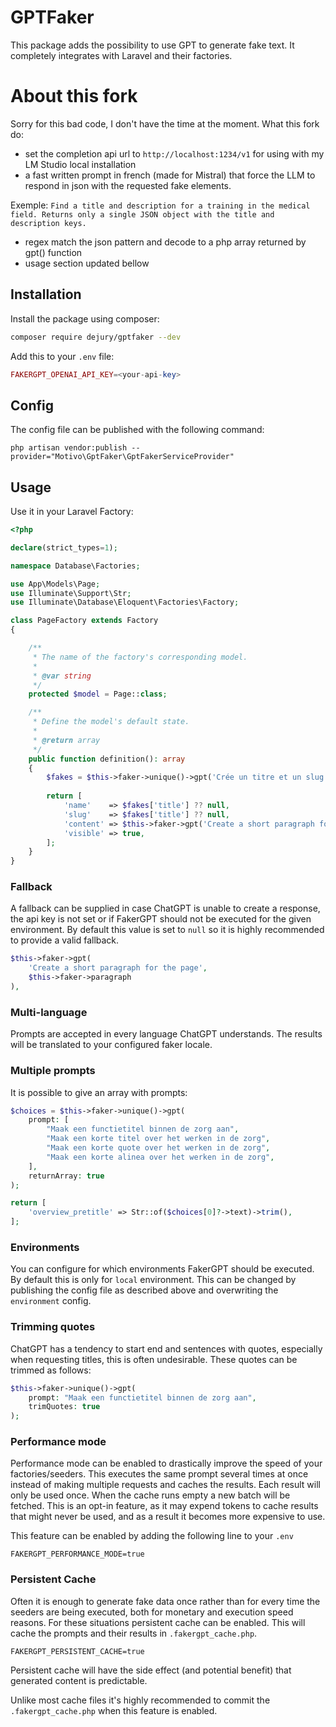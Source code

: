 # GPTFaker

This package adds the possibility to use GPT to generate fake text. It completely integrates with Laravel and their factories.

# About this fork

Sorry for this bad code, I don't have the time at the moment. What this fork do:
- set the completion api url to `http://localhost:1234/v1` for using with my LM Studio local installation
- a fast written prompt in french (made for Mistral) that force the LLM to respond in json with the requested fake elements.

Exemple:
`Find a title and description for a training in the medical field. Returns only a single JSON object with the title and description keys.`

- regex match the json pattern and decode to a php array returned by gpt() function
- usage section updated bellow

## Installation

Install the package using composer:

```bash
composer require dejury/gptfaker --dev
```

Add this to your `.env` file:

```php
FAKERGPT_OPENAI_API_KEY=<your-api-key>
```

## Config

The config file can be published with the following command:

```
php artisan vendor:publish --provider="Motivo\GptFaker\GptFakerServiceProvider"
```

## Usage

Use it in your Laravel Factory:

```php
<?php

declare(strict_types=1);

namespace Database\Factories;

use App\Models\Page;
use Illuminate\Support\Str;
use Illuminate\Database\Eloquent\Factories\Factory;

class PageFactory extends Factory
{

    /**
     * The name of the factory's corresponding model.
     *
     * @var string
     */
    protected $model = Page::class;

    /**
     * Define the model's default state.
     *
     * @return array
     */
    public function definition(): array
    {
        $fakes = $this->faker->unique()->gpt('Crée un titre et un slug pour une page web de commerce en ligne. Renvoie uniquement un seul objet JSON avec les clefs title et slug.');
        
        return [
            'name'    => $fakes['title'] ?? null,
            'slug'    => $fakes['title'] ?? null,
            'content' => $this->faker->gpt('Create a short paragraph for the page'),
            'visible' => true,
        ];
    }
}
```

### Fallback

A fallback can be supplied in case ChatGPT is unable to create a response, the api key is not set or if FakerGPT should not be executed for the given environment.
By default this value is set to `null` so it is highly recommended to provide a valid fallback.

```php
$this->faker->gpt(
    'Create a short paragraph for the page', 
    $this->faker->paragraph
),
```

### Multi-language

Prompts are accepted in every language ChatGPT understands. The results will be translated to your configured faker locale.

### Multiple prompts

It is possible to give an array with prompts:

```php
$choices = $this->faker->unique()->gpt(
    prompt: [
        "Maak een functietitel binnen de zorg aan",
        "Maak een korte titel over het werken in de zorg",
        "Maak een korte quote over het werken in de zorg",
        "Maak een korte alinea over het werken in de zorg",
    ],
    returnArray: true
);

return [
    'overview_pretitle' => Str::of($choices[0]?->text)->trim(),
];

```

### Environments

You can configure for which environments FakerGPT should be executed. By default this is only for `local` environment.
This can be changed by publishing the config file as described above and overwriting the `environment` config.

### Trimming quotes

ChatGPT has a tendency to start end and sentences with quotes, especially when requesting titles, this is often undesirable. 
These quotes can be trimmed as follows:

```php
$this->faker->unique()->gpt(
    prompt: "Maak een functietitel binnen de zorg aan",
    trimQuotes: true
);
```

### Performance mode

Performance mode can be enabled to drastically improve the speed of your factories/seeders. 
This executes the same prompt several times at once instead of making multiple requests and caches the results. Each result will only be used once. When the cache runs empty a new batch will be fetched.
This is an opt-in feature, as it may expend tokens to cache results that might never be used, and as a result it becomes more expensive to use.

This feature can be enabled by adding the following line to your `.env`

```
FAKERGPT_PERFORMANCE_MODE=true
```

### Persistent Cache

Often it is enough to generate fake data once rather than for every time the seeders are being executed, both for monetary and execution speed reasons.
For these situations persistent cache can be enabled. This will cache the prompts and their results in `.fakergpt_cache.php`.

```
FAKERGPT_PERSISTENT_CACHE=true
```

Persistent cache will have the side effect (and potential benefit) that generated content is predictable.

Unlike most cache files it's highly recommended to commit the `.fakergpt_cache.php` when this feature is enabled.
